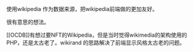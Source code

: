使用wikipedia 作为数据来源，把wikipedia前端做的更加友好。

很有意思的想法。

[[OCDB]]有想过要NFT的Wikipedia，但是当时觉得wikimedia的架构使用的PHP，还是太古老了。wikirand 的思路解决了前端显示风格太古老的问题。